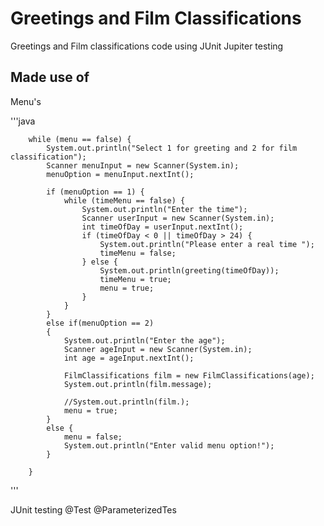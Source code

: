 # Greetings and Film Classifications 
Greetings and Film classifications code using JUnit Jupiter testing
## Made use of
Menu's

'''java

        while (menu == false) {
            System.out.println("Select 1 for greeting and 2 for film classification");
            Scanner menuInput = new Scanner(System.in);
            menuOption = menuInput.nextInt();

            if (menuOption == 1) {
                while (timeMenu == false) {
                    System.out.println("Enter the time");
                    Scanner userInput = new Scanner(System.in);
                    int timeOfDay = userInput.nextInt();
                    if (timeOfDay < 0 || timeOfDay > 24) {
                        System.out.println("Please enter a real time ");
                        timeMenu = false;
                    } else {
                        System.out.println(greeting(timeOfDay));
                        timeMenu = true;
                        menu = true;
                    }
                }
            }
            else if(menuOption == 2)
            {
                System.out.println("Enter the age");
                Scanner ageInput = new Scanner(System.in);
                int age = ageInput.nextInt();

                FilmClassifications film = new FilmClassifications(age);
                System.out.println(film.message);

                //System.out.println(film.);
                menu = true;
            }
            else {
                menu = false;
                System.out.println("Enter valid menu option!");
            }

        }
        
'''


JUnit testing 
@Test
@ParameterizedTes
